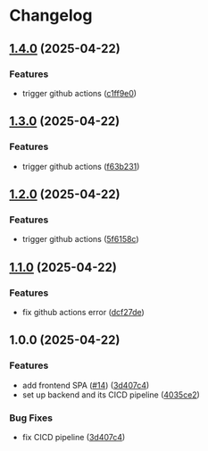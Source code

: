 # Changelog

## [1.4.0](https://github.com/GitHaHaHub/PartTimerLink/compare/v1.3.0...v1.4.0) (2025-04-22)


### Features

* trigger github actions ([c1ff9e0](https://github.com/GitHaHaHub/PartTimerLink/commit/c1ff9e0567d68aaf6f6aa2ac0987a122d77dd00b))

## [1.3.0](https://github.com/GitHaHaHub/PartTimerLink/compare/v1.2.0...v1.3.0) (2025-04-22)


### Features

* trigger github actions ([f63b231](https://github.com/GitHaHaHub/PartTimerLink/commit/f63b231d32e57b9f30475dabb813475da34d4e23))

## [1.2.0](https://github.com/GitHaHaHub/PartTimerLink/compare/v1.1.0...v1.2.0) (2025-04-22)


### Features

* trigger github actions ([5f6158c](https://github.com/GitHaHaHub/PartTimerLink/commit/5f6158ca2985d01aff10dfa9b1a4c11494467017))

## [1.1.0](https://github.com/GitHaHaHub/PartTimerLink/compare/v1.0.0...v1.1.0) (2025-04-22)


### Features

* fix github actions error ([dcf27de](https://github.com/GitHaHaHub/PartTimerLink/commit/dcf27de379b52dff5add136fdc28d1ad30757429))

## 1.0.0 (2025-04-22)


### Features

* add frontend SPA ([#14](https://github.com/GitHaHaHub/PartTimerLink/issues/14)) ([3d407c4](https://github.com/GitHaHaHub/PartTimerLink/commit/3d407c4f70f863deae66b0c1a274fcac94eb8430))
* set up backend and its CICD pipeline ([4035ce2](https://github.com/GitHaHaHub/PartTimerLink/commit/4035ce27d7016d8929399fd0c14a1c80d63e7dfc))


### Bug Fixes

* fix CICD pipeline ([3d407c4](https://github.com/GitHaHaHub/PartTimerLink/commit/3d407c4f70f863deae66b0c1a274fcac94eb8430))
